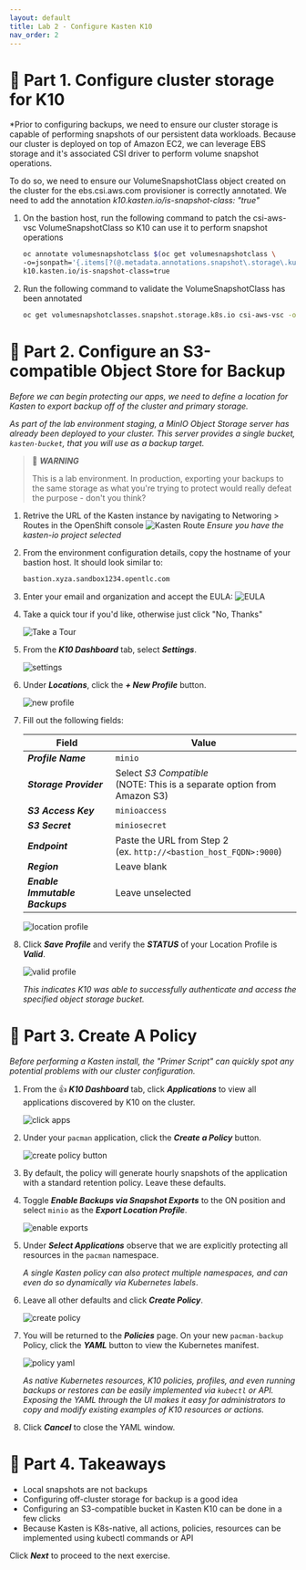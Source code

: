```yaml
---
layout: default
title: Lab 2 - Configure Kasten K10
nav_order: 2
---
```


📖 Part 1. Configure cluster storage for K10
======================================
*Prior to configuring backups, we need to ensure our cluster storage is capable of performing snapshots of our persistent data workloads.
Because our cluster is deployed on top of Amazon EC2, we can leverage EBS storage and it's associated CSI driver to perform volume snapshot operations.

To do so, we need to ensure our VolumeSnapshotClass object created on the cluster for the ebs.csi.aws.com provisioner is correctly annotated.  We need to add the annotation
_k10.kasten.io/is-snapshot-class: "true"_

1. On the bastion host, run the following command to patch the csi-aws-vsc VolumeSnapshotClass so K10 can use it to perform snapshot operations

    ```bash
    oc annotate volumesnapshotclass $(oc get volumesnapshotclass \
    -o=jsonpath='{.items[?(@.metadata.annotations.snapshot\.storage\.kubernetes\.io\/is-default-class=="true")].metadata.name}') \
    k10.kasten.io/is-snapshot-class=true
    ```

2. Run the following command to validate the VolumeSnapshotClass has been annotated

    ```bash
    oc get volumesnapshotclasses.snapshot.storage.k8s.io csi-aws-vsc -o yaml
    ```

📖 Part 2. Configure an S3-compatible Object Store for Backup
======================================

*Before we can begin protecting our apps, we need to define a location for Kasten to export backup off of the cluster and primary storage.*

*As part of the lab environment staging, a MinIO Object Storage server has already been deployed to your cluster. This server provides a single bucket, `kasten-bucket`, that you will use as a backup target.*

  > 🚩 ***WARNING***
  >
  > This is a lab environment. In production, exporting your backups to the same storage as what you're trying to protect would really defeat the purpose - don't you think?

1.  Retrive the URL of the Kasten instance by navigating to Networing > Routes in the OpenShift console
    ![Kasten Route](./assets/images/kasten_route.png)
    *Ensure you have the kasten-io project selected*

2. From the environment configuration details, copy the hostname of your bastion host. It should look similar to:

    ```bash
    bastion.xyza.sandbox1234.opentlc.com
    ```

3. Enter your email and organization and accept the EULA:
   ![EULA](./assets/images/eula.png)

4. Take a quick tour if you'd like, otherwise just click "No, Thanks"

    ![Take a Tour](./assets/images/take_a_tour.png)

4.  From the ***K10 Dashboard*** tab, select ***Settings***.

    ![settings](./assets/images/settings.png)

4. Under ***Locations***, click the ***+ New Profile*** button.

    ![new profile](./assets/images/new-profile.png)

5. Fill out the following fields:

    | **Field** | **Value** |
    |---|---|
    | ***Profile Name*** | `minio` |
    | ***Storage Provider*** | Select *S3 Compatible*<br>(NOTE: This is a separate option from Amazon S3) |
    | ***S3 Access Key*** | `minioaccess` |
    | ***S3 Secret*** | `miniosecret` |
    | ***Endpoint*** | Paste the URL from Step 2<br>(ex. `http://<bastion_host_FQDN>:9000`) |
    | ***Region*** | Leave blank |
    | ***Enable Immutable Backups*** | Leave unselected |

    ![location profile](./assets/images/location-profile.png)

6. Click ***Save Profile*** and verify the ***STATUS*** of your Location Profile is ***Valid***.

    ![valid profile](./assets/images/valid-profile.png)

    *This indicates K10 was able to successfully authenticate and access the specified object storage bucket.*

📖 Part 3. Create A Policy
==========================

*Before performing a Kasten install, the "Primer Script" can quickly spot any potential problems with our cluster configuration.*

1. From the 👍 ***K10 Dashboard*** tab, click ***Applications*** to view all applications discovered by K10 on the cluster.

    ![click apps](./assets/images/click-apps.png)

2. Under your `pacman` application, click the ***Create a Policy*** button.

    ![create policy button](./assets/images/create-policy-button.png)

3. By default, the policy will generate hourly snapshots of the application with a standard retention policy. Leave these defaults.

4. Toggle ***Enable Backups via Snapshot Exports*** to the ON position and select `minio` as the ***Export Location Profile***.

    ![enable exports](./assets/images/enable-exports.png)

5. Under ***Select Applications*** observe that we are explicitly protecting all resources in the `pacman` namespace.

    *A single Kasten policy can also protect multiple namespaces, and can even do so dynamically via Kubernetes labels*.

6. Leave all other defaults and click ***Create Policy***.

    ![create policy](./assets/images/create-policy.png)

7. You will be returned to the ***Policies*** page. On your new `pacman-backup` Policy, click the ***YAML*** button to view the Kubernetes manifest.

    ![policy yaml](./assets/images/policy-yaml.png)

    *As native Kubernetes resources, K10 policies, profiles, and even running backups or restores can be easily implemented via `kubectl` or API. Exposing the YAML through the UI makes it easy for administrators to copy and modify existing examples of K10 resources or actions.*

8. Click ***Cancel*** to close the YAML window.


🏁 Part 4. Takeaways
====================

- Local snapshots are not backups
- Configuring off-cluster storage for backup is a good idea
- Configuring an S3-compatible bucket in Kasten K10 can be done in a few clicks
- Because Kasten is K8s-native, all actions, policies, resources can be implemented using kubectl commands or API

Click ***Next*** to proceed to the next exercise.